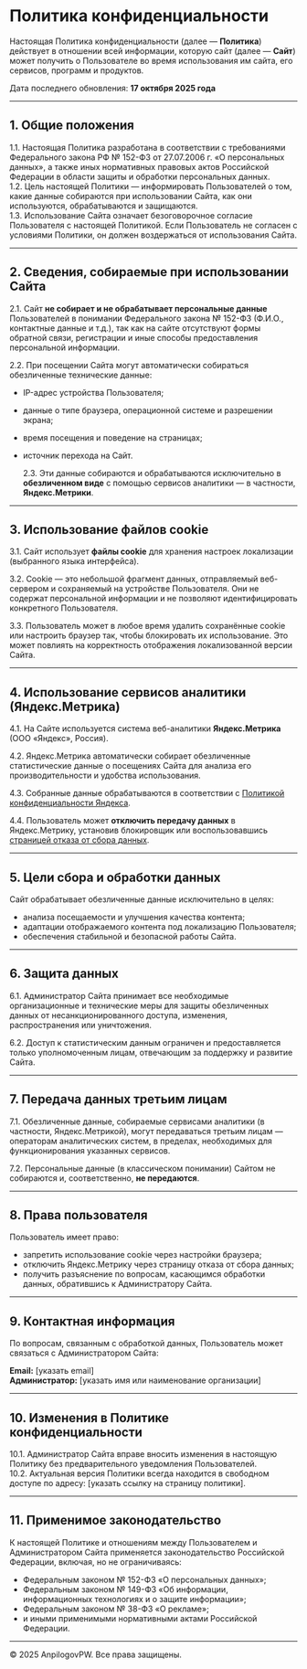 # Политика конфиденциальности

Настоящая Политика конфиденциальности (далее — **Политика**) действует в отношении всей информации, которую сайт (далее — **Сайт**) может получить о Пользователе во время использования им сайта, его сервисов, программ и продуктов.

Дата последнего обновления: **17 октября 2025 года**

---

## 1. Общие положения

1.1. Настоящая Политика разработана в соответствии с требованиями Федерального закона РФ № 152-ФЗ от 27.07.2006 г. «О персональных данных», а также иных нормативных правовых актов Российской Федерации в области защиты и обработки персональных данных.  
1.2. Цель настоящей Политики — информировать Пользователей о том, какие данные собираются при использовании Сайта, как они используются, обрабатываются и защищаются.  
1.3. Использование Сайта означает безоговорочное согласие Пользователя с настоящей Политикой. Если Пользователь не согласен с условиями Политики, он должен воздержаться от использования Сайта.

---

## 2. Сведения, собираемые при использовании Сайта

2.1. Сайт **не собирает и не обрабатывает персональные данные** Пользователей в понимании Федерального закона № 152-ФЗ (Ф.И.О., контактные данные и т.д.), так как на сайте отсутствуют формы обратной связи, регистрации и иные способы предоставления персональной информации.

2.2. При посещении Сайта могут автоматически собираться обезличенные технические данные:

- IP-адрес устройства Пользователя;
- данные о типе браузера, операционной системе и разрешении экрана;
- время посещения и поведение на страницах;
- источник перехода на Сайт.

  2.3. Эти данные собираются и обрабатываются исключительно в **обезличенном виде** с помощью сервисов аналитики — в частности, **Яндекс.Метрики**.

---

## 3. Использование файлов cookie

3.1. Сайт использует **файлы cookie** для хранения настроек локализации (выбранного языка интерфейса).

3.2. Cookie — это небольшой фрагмент данных, отправляемый веб-сервером и сохраняемый на устройстве Пользователя. Они не содержат персональной информации и не позволяют идентифицировать конкретного Пользователя.

3.3. Пользователь может в любое время удалить сохранённые cookie или настроить браузер так, чтобы блокировать их использование. Это может повлиять на корректность отображения локализованной версии Сайта.

---

## 4. Использование сервисов аналитики (Яндекс.Метрика)

4.1. На Сайте используется система веб-аналитики **Яндекс.Метрика** (ООО «Яндекс», Россия).

4.2. Яндекс.Метрика автоматически собирает обезличенные статистические данные о посещениях Сайта для анализа его производительности и удобства использования.

4.3. Собранные данные обрабатываются в соответствии с [Политикой конфиденциальности Яндекса](https://yandex.ru/legal/confidential/).

4.4. Пользователь может **отключить передачу данных** в Яндекс.Метрику, установив блокировщик или воспользовавшись [страницей отказа от сбора данных](https://yandex.ru/support/metrica/general/opt-out.html).

---

## 5. Цели сбора и обработки данных

Сайт обрабатывает обезличенные данные исключительно в целях:

- анализа посещаемости и улучшения качества контента;
- адаптации отображаемого контента под локализацию Пользователя;
- обеспечения стабильной и безопасной работы Сайта.

---

## 6. Защита данных

6.1. Администратор Сайта принимает все необходимые организационные и технические меры для защиты обезличенных данных от несанкционированного доступа, изменения, распространения или уничтожения.

6.2. Доступ к статистическим данным ограничен и предоставляется только уполномоченным лицам, отвечающим за поддержку и развитие Сайта.

---

## 7. Передача данных третьим лицам

7.1. Обезличенные данные, собираемые сервисами аналитики (в частности, Яндекс.Метрикой), могут передаваться третьим лицам — операторам аналитических систем, в пределах, необходимых для функционирования указанных сервисов.

7.2. Персональные данные (в классическом понимании) Сайтом не собираются и, соответственно, **не передаются**.

---

## 8. Права пользователя

Пользователь имеет право:

- запретить использование cookie через настройки браузера;
- отключить Яндекс.Метрику через страницу отказа от сбора данных;
- получить разъяснение по вопросам, касающимся обработки данных, обратившись к Администратору Сайта.

---

## 9. Контактная информация

По вопросам, связанным с обработкой данных, Пользователь может связаться с Администратором Сайта:

**Email:** [указать email]  
**Администратор:** [указать имя или наименование организации]

---

## 10. Изменения в Политике конфиденциальности

10.1. Администратор Сайта вправе вносить изменения в настоящую Политику без предварительного уведомления Пользователей.  
10.2. Актуальная версия Политики всегда находится в свободном доступе по адресу: [указать ссылку на страницу политики].

---

## 11. Применимое законодательство

К настоящей Политике и отношениям между Пользователем и Администратором Сайта применяется законодательство Российской Федерации, включая, но не ограничиваясь:

- Федеральным законом № 152-ФЗ «О персональных данных»;
- Федеральным законом № 149-ФЗ «Об информации, информационных технологиях и о защите информации»;
- Федеральным законом № 38-ФЗ «О рекламе»;
- и иными применимыми нормативными актами Российской Федерации.

---

© 2025 AnpilogovPW. Все права защищены.
